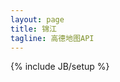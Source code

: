 ```yaml
---
layout: page
title: 锦江
tagline: 高德地图API
---
```

{% include JB/setup %}
<div class="row">
  <div class="col-md-6 col-md-offset-3"><div id="map" style="height:500px;"></div></div>
</div>



<script type="text/javascript" src="http://webapi.amap.com/maps?v=1.3&key=6669421058d71f9bf8983a89cd11f5b8"></script>
<script type="text/javascript">
function initialize(){
  var position=new AMap.LngLat(116.397428,39.90923);
  var mapObj=new AMap.Map("map",{
  view: new AMap.View2D({//创建地图二维视口
  center:position,//创建中心点坐标
  zoom:14, //设置地图缩放级别
  rotation:0 //设置地图旋转角度
 }),
 lang:"zh_cn"//设置地图语言类型，默认：中文简体
});//创建地图实例
}
initialize();
</script>